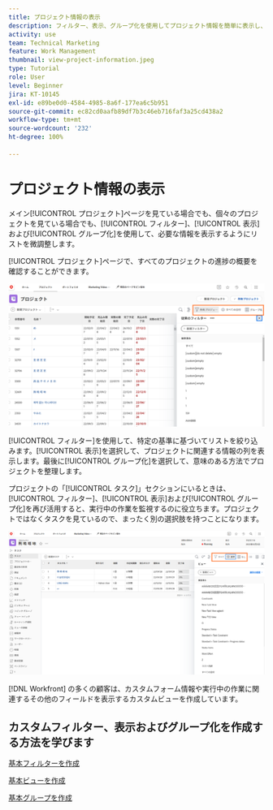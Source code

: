 ```yaml
---
title: プロジェクト情報の表示
description: フィルター、表示、グループ化を使用してプロジェクト情報を簡単に表示し、プロジェクトの管理に役立てる方法を学びます。
activity: use
team: Technical Marketing
feature: Work Management
thumbnail: view-project-information.jpeg
type: Tutorial
role: User
level: Beginner
jira: KT-10145
exl-id: e89be0d0-4584-4985-8a6f-177ea6c5b951
source-git-commit: ec82cd0aafb89df7b3c46eb716faf3a25cd438a2
workflow-type: tm+mt
source-wordcount: '232'
ht-degree: 100%

---
```


# プロジェクト情報の表示

メイン[!UICONTROL プロジェクト]ページを見ている場合でも、個々のプロジェクトを見ている場合でも、[!UICONTROL フィルター]、[!UICONTROL 表示]および[!UICONTROL グループ化]を使用して、必要な情報を表示するようにリストを微調整します。

[!UICONTROL プロジェクト]ページで、すべてのプロジェクトの進捗の概要を確認することができます。

![フィルターが表示されたプロジェクトページ](assets/planner-fund-project-page-fvg-copy.png)

[!UICONTROL フィルター]を使用して、特定の基準に基づいてリストを絞り込みます。[!UICONTROL 表示]を選択して、プロジェクトに関連する情報の列を表示します。最後に[!UICONTROL グループ化]を選択して、意味のある方法でプロジェクトを整理します。

プロジェクトの「[!UICONTROL タスク]」セクションにいるときは、[!UICONTROL フィルター]、[!UICONTROL 表示]および[!UICONTROL グループ化]を再び活用すると、実行中の作業を監視するのに役立ちます。プロジェクトではなくタスクを見ているので、まったく別の選択肢を持つことになります。

![ビューが表示されているプロジェクトタスクリスト](assets/planner-fund-task-list-fvg.png)

[!DNL Workfront] の多くの顧客は、カスタムフォーム情報や実行中の作業に関連するその他のフィールドを表示するカスタムビューを作成しています。

## カスタムフィルター、表示およびグループ化を作成する方法を学びます

[基本フィルターを作成](https://experienceleague.adobe.com/docs/workfront-learn/tutorials-workfront/reporting/basic-reporting/create-a-basic-filter.html?lang=ja)

[基本ビューを作成](https://experienceleague.adobe.com/docs/workfront-learn/tutorials-workfront/reporting/basic-reporting/create-a-basic-view.html?lang=ja)

[基本グループを作成](https://experienceleague.adobe.com/docs/workfront-learn/tutorials-workfront/reporting/basic-reporting/create-a-basic-grouping.html?lang=ja)
